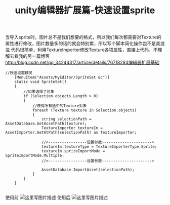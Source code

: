 ﻿---
layout: page
title: unity编辑器扩展篇-快速设置sprite

---

当导入sprite时，图片总不是我们想要的格式，所以我们每次都需要对Texture的属性进行修改，图片数量多的话的就会特别累，所以写个脚本简化操作岂不是美滋滋
代码很简单，利用TextureImporter修改Texture各项属性，直接上代码，不理解去看我的另一篇博客
http://blog.csdn.net/qq_34244317/article/details/76718284编辑器扩展基础
```
//快速设置精灵
    [MenuItem("Assets/MyEditor/SpriteSet &c")]
    static void SpriteSet()
    {
        //如果选择了对象
        if (Selection.objects.Length > 0)
        {
            //获得所有选中的Texture对象
            foreach (Texture texture in Selection.objects)
            {
                string selectionPath = AssetDatabase.GetAssetPath(texture);
                TextureImporter textureIm = AssetImporter.GetAtPath(selectionPath) as TextureImporter;

                //<-----------------设置参数---------------------->
                textureIm.textureType = TextureImporterType.Sprite;
                textureIm.spriteImportMode = SpriteImportMode.Multiple;
                //<-----------------设置参数---------------------->

                AssetDatabase.ImportAsset(selectionPath);
            }
        }
    }
  
```
  使用前
![这里写图片描述](http://img.blog.csdn.net/20171212005311194?watermark/2/text/aHR0cDovL2Jsb2cuY3Nkbi5uZXQvcXFfMzQyNDQzMTc=/font/5a6L5L2T/fontsize/400/fill/I0JBQkFCMA==/dissolve/70/gravity/SouthEast)
使用后
![这里写图片描述](http://img.blog.csdn.net/20171212005322543?watermark/2/text/aHR0cDovL2Jsb2cuY3Nkbi5uZXQvcXFfMzQyNDQzMTc=/font/5a6L5L2T/fontsize/400/fill/I0JBQkFCMA==/dissolve/70/gravity/SouthEast)